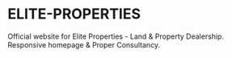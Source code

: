 # ELITE-PROPERTIES
Official website for Elite Properties - Land &amp; Property Dealership. Responsive homepage &amp; Proper Consultancy. 

